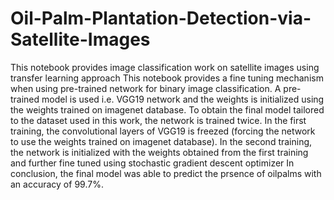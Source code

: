 # Oil-Palm-Plantation-Detection-via-Satellite-Images
This notebook provides image classification work on satellite images using transfer learning approach
This notebook provides a fine tuning mechanism when using pre-trained network for binary image classification.
A pre-trained model is used i.e. VGG19 network and the weights is initialized using the weights trained on imagenet database.
To obtain the final model tailored to the dataset used in this work, the network is trained twice.
In the first training, the convolutional layers of VGG19 is freezed (forcing the network to use the weights trained on imagenet database).
In the second training, the network is initialized with the weights obtained from the first training and further fine tuned using stochastic gradient descent optimizer
In conclusion, the final model was able to predict the prsence of oilpalms with an accuracy of 99.7%.
